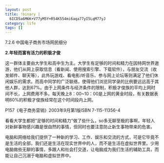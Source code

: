 ```yaml
--- 
layout: post
title: !binary |
  6ICD5a6M6K+V77yM5Y+R54K554mi6aqa77yI5LqM77yJ
category: life
tags: []
---
```

7.2.6 中国电子商务市场网民细分

**2.年轻而富有活力的积极才俊**

这一群体主要由大学生和高中生为主。大学生有足够的时间和精力在因特网世界遨游，他们从网上获取信息（看新闻、使用搜索引擎、下载软件），与朋友交流（收发邮件、聊天等），此外玩游戏、看电影/听音乐、参与网上论坛等则满足了他们休闲娱乐的需求。而高中同学的广泛联络，使得他们浏览同学录的比例要远远高于其他人群，达到67%。由于上网条件与经济条件的限制，积极才俊族的平均上网时间不长，上网费用不多。每天晚上8：00~10：00是上网的黄金时段，有关数据表明60%的积极才俊族经常在这个时间段内上网。

P157《电子商务营销》2003年9月第1版ISBN 7-115-11356-4

看看大学生都把"足够的时间和精力"做了些什么，so多无聊至极的事啊，年轻人对新鲜事物感兴趣是很自然的事情，但同时也要注意防止新生事物带来的危害。

电脑和网络给我们提供了一种新的学习、工作、娱乐和交流的方式，可是它毕竟不是生活的全部，我们还是生活在现实世界中的人，而不是生活在虚拟世界里。少用电脑做些无聊的事情，多跟人和社会打交道，让电脑成为我们生活的辅助工具，而能让自己沉溺于电脑和虚拟世界中。
